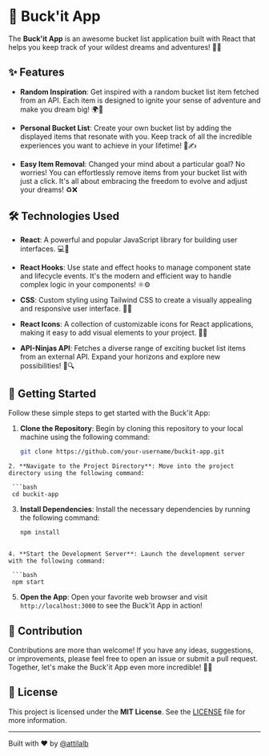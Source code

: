 # 🚀 Buck'it App

The **Buck'it App** is an awesome bucket list application built with React that helps you keep track of your wildest dreams and adventures! 🌟✨

## ✨ Features

- **Random Inspiration**: Get inspired with a random bucket list item fetched from an API. Each item is designed to ignite your sense of adventure and make you dream big! 🌍🌌

- **Personal Bucket List**: Create your own bucket list by adding the displayed items that resonate with you. Keep track of all the incredible experiences you want to achieve in your lifetime! 📜✍️

- **Easy Item Removal**: Changed your mind about a particular goal? No worries! You can effortlessly remove items from your bucket list with just a click. It's all about embracing the freedom to evolve and adjust your dreams! ♻️❌

## 🛠️ Technologies Used

- **React**: A powerful and popular JavaScript library for building user interfaces. 💻🌈

- **React Hooks**: Use state and effect hooks to manage component state and lifecycle events. It's the modern and efficient way to handle complex logic in your components! ⚛️⚙️

- **CSS**: Custom styling using Tailwind CSS to create a visually appealing and responsive user interface. 💅🎨

- **React Icons**: A collection of customizable icons for React applications, making it easy to add visual elements to your project. 🚀🎉

- **API-Ninjas API**: Fetches a diverse range of exciting bucket list items from an external API. Expand your horizons and explore new possibilities! 🌟🔍

## 🚀 Getting Started

Follow these simple steps to get started with the Buck'it App:

1. **Clone the Repository**: Begin by cloning this repository to your local machine using the following command:

   ```bash
   git clone https://github.com/your-username/buckit-app.git
  ```
2. **Navigate to the Project Directory**: Move into the project directory using the following command:

   ```bash
   cd buckit-app
   ```

3. **Install Dependencies**: Install the necessary dependencies by running the following command:

   ```bash
   npm install
  ```

4. **Start the Development Server**: Launch the development server with the following command:

   ```bash
   npm start
  ```
  
5. **Open the App**: Open your favorite web browser and visit `http://localhost:3000` to see the Buck'it App in action!

## 🎉 Contribution

Contributions are more than welcome! If you have any ideas, suggestions, or improvements, please feel free to open an issue or submit a pull request. Together, let's make the Buck'it App even more incredible! 🙌💪

## 📄 License

This project is licensed under the **MIT License**. See the [LICENSE](LICENSE) file for more information.

---

Built with ❤️ by [@attilalb](https://github.com/attilalb)
